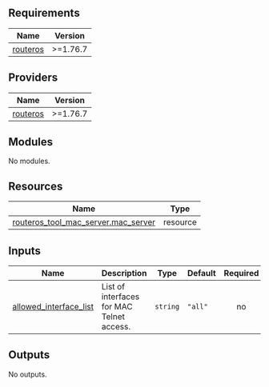 <!-- BEGIN_TF_DOCS -->
## Requirements

| Name | Version |
|------|---------|
| <a name="requirement_routeros"></a> [routeros](#requirement\_routeros) | >=1.76.7 |

## Providers

| Name | Version |
|------|---------|
| <a name="provider_routeros"></a> [routeros](#provider\_routeros) | >=1.76.7 |

## Modules

No modules.

## Resources

| Name | Type |
|------|------|
| [routeros_tool_mac_server.mac_server](https://registry.terraform.io/providers/terraform-routeros/routeros/latest/docs/resources/tool_mac_server) | resource |

## Inputs

| Name | Description | Type | Default | Required |
|------|-------------|------|---------|:--------:|
| <a name="input_allowed_interface_list"></a> [allowed\_interface\_list](#input\_allowed\_interface\_list) | List of interfaces for MAC Telnet access. | `string` | `"all"` | no |

## Outputs

No outputs.
<!-- END_TF_DOCS -->